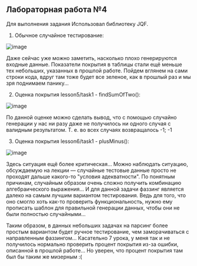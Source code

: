 ## Лабораторная работа №4

Для выполнения задания Использовал библиотеку JQF.

1. Обычное случайное тестирование:

![image](/Users/joker/IdeaProjects/KotlinAsFirst2021/results/Fuzzing/images/coverage.png)

Даже сейчас уже можно заметить,
насколько плохо генерируются входные данные. 
Показатели покрытия в таблицы стали ещё меньше тех небольших, указанных в прошлой работе.
Пойдем вглянем на сами строки кода, вдруг там тоже будет все зеленое, как в прошлый раз и мы зря поднимаем панику...


2. Оценка покрытия lesson5/task1 - findSumOfTwo():

![image](/Users/joker/IdeaProjects/KotlinAsFirst2021/results/Fuzzing/images/lesson5.png)

По данной оценке можно сделать вывод, что с помощью случайно генерации у нас ни разу даже не получилось ни одного случая с валидным результатом.
Т. е. во всех случаях возвращалось -1; -1

3. Оценка покрытия lesson6/task1 - plusMinus():

![image](/Users/joker/IdeaProjects/KotlinAsFirst2021/results/Fuzzing/images/lesson6.png)

Здесь ситуация ещё более критическая...
Можно наблюдать ситуацию, обсуждаемую на лекции — случайные тестовые данные просто не проходят дальше какого-то "условия адекватности".
По понятным причинам, случайным образом очень сложно получить комбинацию алгебраического выражения...
И для данной задачи фаззинг является далеко на самым лучшим вариантом тестирования.
Ведь для того, что оно смогло хоть как-то проверить функциональность, нужно ему прописать шаблон для правильной генерации данных, чтобы они не были полностью случайными...

Таким образом, в данных небольших задачах на парсинг более простым вариантом будет ручное тестирование, чем заморачиваться с направленным фаззингом...
Касательно 7 урока, у меня так и не получилось нормально проверить процент покрытия из-за ошибки, описанной в прошлой работе...
Но уверен, что процент покрытия там был бы таким же мизерным :(